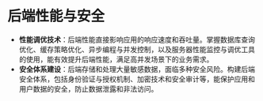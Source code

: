 # 后端性能与安全

- **性能调优技术**：后端性能直接影响应用的响应速度和吞吐量。掌握数据库查询优化、缓存策略优化、异步编程与并发控制，以及服务器性能监控与调优工具的使用，能有效提升后端性能，满足高并发场景下的业务需求。
- **安全体系建设**：后端存储和处理大量敏感数据，面临多种安全风险。构建后端安全体系，包括身份验证与授权机制、加密技术和安全审计等，能保护应用和用户数据的安全，防止数据泄露和非法访问。
